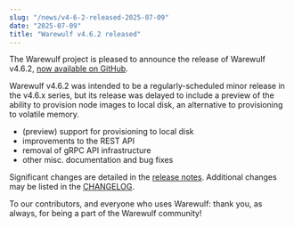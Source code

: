```yaml
---
slug: "/news/v4-6-2-released-2025-07-09"
date: "2025-07-09"
title: "Warewulf v4.6.2 released"
---
```


The Warewulf project is pleased to announce the release of Warewulf v4.6.2,
[now available on GitHub][1].

[1]: https://github.com/warewulf/warewulf/releases/tag/v4.6.2

Warewulf v4.6.2 was intended to be a regularly-scheduled minor release in the
v4.6.x series, but its release was delayed to include a preview of the ability
to provision node images to local disk, an alternative to provisioning to
volatile memory.

- (preview) support for provisioning to local disk
- improvements to the REST API
- removal of gRPC API infrastructure
- other misc. documentation and bug fixes

Significant changes are detailed in the [release
notes](https://warewulf.org/docs/v4.6.x/release/v4.6.2.html). Additional
changes may be listed in the
[CHANGELOG](https://github.com/warewulf/warewulf/blob/main/CHANGELOG.md).

To our contributors, and everyone who uses Warewulf: thank you, as always, for
being a part of the Warewulf community!
